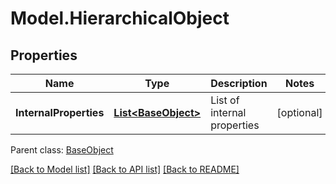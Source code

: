 # Model.HierarchicalObject
## Properties
Name | Type | Description | Notes
------------ | ------------- | ------------- | -------------
**InternalProperties** | [**List&lt;BaseObject&gt;**](BaseObject.md) | List of internal properties              | [optional] 

 Parent class: [BaseObject](BaseObject.md)

[[Back to Model list]](README.md#documentation-for-models) [[Back to API list]](README.md#documentation-for-api-endpoints) [[Back to README]](README.md)


